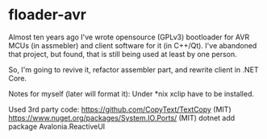 # floader-avr
Almost ten years ago I've wrote opensource (GPLv3) bootloader for AVR MCUs (in assmebler) and client software for it (in C++/Qt). I've abandoned that project, but found, that is still being used at least by one person.

So, I'm going to revive it, refactor assembler part, and rewrite client in .NET Core.

Notes for myself (later will format it):
Under *nix xclip have to be installed.

Used 3rd party code:
https://github.com/CopyText/TextCopy (MIT)
https://www.nuget.org/packages/System.IO.Ports/ (MIT)
dotnet add package Avalonia.ReactiveUI
